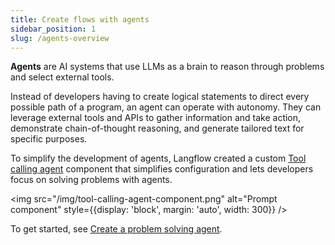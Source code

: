 ```yaml
---
title: Create flows with agents
sidebar_position: 1
slug: /agents-overview
---
```


**Agents** are AI systems that use LLMs as a brain to reason through problems and select external tools.

Instead of developers having to create logical statements to direct every possible path of a program, an agent can operate with autonomy. They can leverage external tools and APIs to gather information and take action, demonstrate chain-of-thought reasoning, and generate tailored text for specific purposes.

To simplify the development of agents, Langflow created a custom [Tool calling agent](/components-agents) component that simplifies configuration and lets developers focus on solving problems with agents.

<img src="/img/tool-calling-agent-component.png" alt="Prompt component" style={{display: 'block', margin: 'auto', width: 300}} />

To get started, see [Create a problem solving agent](/agents-tool-calling-agent-component).